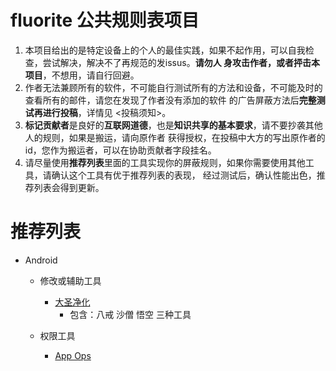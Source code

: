 # fluorite 公共规则表项目

1. 本项目给出的是特定设备上的个人的最佳实践，如果不起作用，可以自我检查，尝试解决，解决不了再规范的发issus。**请勿人
身攻击作者，或者抨击本项目**，不想用，请自行回避。
2. 作者无法兼顾所有的软件，不可能自行测试所有的方法和设备，不可能及时的查看所有的邮件，请您在发现了作者没有添加的软件
的广告屏蔽方法后**完整测试再进行投稿**，详情见 <投稿须知>。
3. **标记贡献者**是良好的**互联网道德**，也是**知识共享的基本要求**，请不要抄袭其他人的规则，如果是搬运，请向原作者
获得授权，在投稿中大方的写出原作者的id，您作为搬运者，可以在协助贡献者字段挂名。
4. 请尽量使用**推荐列表**里面的工具实现你的屏蔽规则，如果你需要使用其他工具，请确认这个工具有优于推荐列表的表现，
经过测试后，确认性能出色，推荐列表会得到更新。

# 推荐列表
+ Android
    + 修改或辅助工具
        + <a href="https://wiki.ad-gone.com/" target="_blank">大圣净化</a>
            + 包含：八戒 沙僧 悟空 三种工具

    + 权限工具
        + <a href="https://appops.rikka.app/" target="_blank">App Ops</a>

